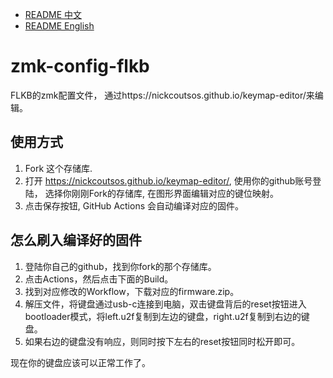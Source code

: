 - [README 中文](./README-ZH.md)
- [README English](./README.md)

# zmk-config-flkb
FLKB的zmk配置文件，
通过https://nickcoutsos.github.io/keymap-editor/来编辑。

## 使用方式

1. Fork 这个存储库.
2. 打开 https://nickcoutsos.github.io/keymap-editor/, 使用你的github账号登陆， 选择你刚刚Fork的存储库, 在图形界面编辑对应的键位映射。
3. 点击保存按钮, GitHub Actions 会自动编译对应的固件。

## 怎么刷入编译好的固件

1. 登陆你自己的github，找到你fork的那个存储库。
2. 点击Actions，然后点击下面的Build。
3. 找到对应修改的Workflow，下载对应的firmware.zip。
4. 解压文件，将键盘通过usb-c连接到电脑，双击键盘背后的reset按钮进入bootloader模式，将left.u2f复制到左边的键盘，right.u2f复制到右边的键盘。
5. 如果右边的键盘没有响应，则同时按下左右的reset按钮同时松开即可。

现在你的键盘应该可以正常工作了。
